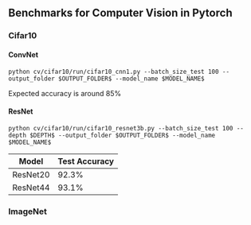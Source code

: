 ## Benchmarks for Computer Vision in Pytorch

### Cifar10

#### ConvNet

```
python cv/cifar10/run/cifar10_cnn1.py --batch_size_test 100 --output_folder $OUTPUT_FOLDER$ --model_name $MODEL_NAME$
```

Expected accuracy is around 85%

#### ResNet

```
python cv/cifar10/run/cifar10_resnet3b.py --batch_size_test 100 --depth $DEPTH$ --output_folder $OUTPUT_FOLDER$ --model_name $MODEL_NAME$
```

| Model    | Test Accuracy |
|----------|---------------|
| ResNet20 |    92.3%      |
| ResNet44 |    93.1%      |


### ImageNet


